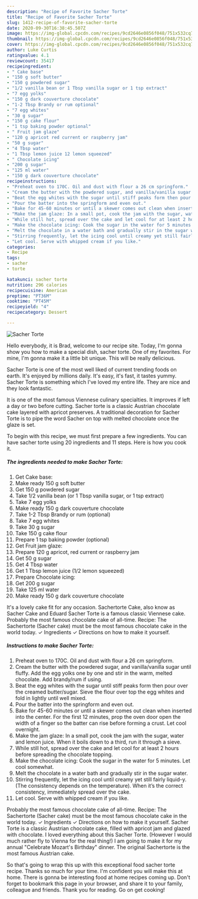 ```yaml
---
description: "Recipe of Favorite Sacher Torte"
title: "Recipe of Favorite Sacher Torte"
slug: 1412-recipe-of-favorite-sacher-torte
date: 2020-09-30T16:38:45.507Z
image: https://img-global.cpcdn.com/recipes/9cd2646e0856f048/751x532cq70/sacher-torte-recipe-main-photo.jpg
thumbnail: https://img-global.cpcdn.com/recipes/9cd2646e0856f048/751x532cq70/sacher-torte-recipe-main-photo.jpg
cover: https://img-global.cpcdn.com/recipes/9cd2646e0856f048/751x532cq70/sacher-torte-recipe-main-photo.jpg
author: Luke Curtis
ratingvalue: 4.1
reviewcount: 35417
recipeingredient:
- " Cake base"
- "150 g soft butter"
- "150 g powdered sugar"
- "1/2 vanilla bean or 1 Tbsp vanilla sugar or 1 tsp extract"
- "7 egg yolks"
- "150 g dark couverture chocolate"
- "1-2 Tbsp Brandy or rum optional"
- "7 egg whites"
- "30 g sugar"
- "150 g cake flour"
- "1 tsp baking powder optional"
- " Fruit jam glaze"
- "120 g apricot red current or raspberry jam"
- "50 g sugar"
- "4 Tbsp water"
- "1 Tbsp lemon juice 12 lemon squeezed"
- " Chocolate icing"
- "200 g sugar"
- "125 ml water"
- "150 g dark couverture chocolate"
recipeinstructions:
- "Preheat oven to 170C. Oil and dust with flour a 26 cm springform."
- "Cream the butter with the powdered sugar, and vanilla/vanilla sugar until fluffy. Add the egg yolks one by one and stir in the warm, melted chocolate. Add brandy/rum if using."
- "Beat the egg whites with the sugar until stiff peaks form then pour over the creamed butter/sugar. Sieve the flour over top the egg whites and fold in lightly until well mixed."
- "Pour the batter into the springform and even out."
- "Bake for 45-60 minutes or until a skewer comes out clean when inserted into the center. For the first 12 minutes, prop the oven door open the width of a finger so the batter can rise before forming a crust. Let cool overnight."
- "Make the jam glaze: In a small pot, cook the jam with the sugar, water and lemon juice. When it boils down to a third, run it through a sieve."
- "While still hot, spread over the cake and let cool for at least 2 hours before spreading the chocolate topping."
- "Make the chocolate icing: Cook the sugar in the water for 5 minutes. Let cool somewhat."
- "Melt the chocolate in a water bath and gradually stir in the sugar water."
- "Stirring frequently, let the icing cool until creamy yet still fairly liquid-y. (The consistency depends on the temperature). When it’s the correct consistency, immediately spread over the cake."
- "Let cool. Serve with whipped cream if you like."
categories:
- Recipe
tags:
- sacher
- torte

katakunci: sacher torte 
nutrition: 296 calories
recipecuisine: American
preptime: "PT36M"
cooktime: "PT45M"
recipeyield: "4"
recipecategory: Dessert

---
```



![Sacher Torte](https://img-global.cpcdn.com/recipes/9cd2646e0856f048/751x532cq70/sacher-torte-recipe-main-photo.jpg)

Hello everybody, it is Brad, welcome to our recipe site. Today, I'm gonna show you how to make a special dish, sacher torte. One of my favorites. For mine, I'm gonna make it a little bit unique. This will be really delicious.

Sacher Torte is one of the most well liked of current trending foods on earth. It's enjoyed by millions daily. It's easy, it's fast, it tastes yummy. Sacher Torte is something which I've loved my entire life. They are nice and they look fantastic.

It is one of the most famous Viennese culinary specialties. It improves if left a day or two before cutting. Sacher torte is a classic Austrian chocolate cake layered with apricot preserves. A traditional decoration for Sacher Torte is to pipe the word Sacher on top with melted chocolate once the glaze is set.


To begin with this recipe, we must first prepare a few ingredients. You can have sacher torte using 20 ingredients and 11 steps. Here is how you cook it.

<!--inarticleads1-->

##### The ingredients needed to make Sacher Torte:

1. Get  Cake base:
1. Make ready 150 g soft butter
1. Get 150 g powdered sugar
1. Take 1/2 vanilla bean (or 1 Tbsp vanilla sugar, or 1 tsp extract)
1. Take 7 egg yolks
1. Make ready 150 g dark couverture chocolate
1. Take 1-2 Tbsp Brandy or rum (optional)
1. Take 7 egg whites
1. Take 30 g sugar
1. Take 150 g cake flour
1. Prepare 1 tsp baking powder (optional)
1. Get  Fruit jam glaze:
1. Prepare 120 g apricot, red current or raspberry jam
1. Get 50 g sugar
1. Get 4 Tbsp water
1. Get 1 Tbsp lemon juice (1/2 lemon squeezed)
1. Prepare  Chocolate icing:
1. Get 200 g sugar
1. Take 125 ml water
1. Make ready 150 g dark couverture chocolate


It&#39;s a lovely cake fit for any occasion. Sachertorte Cake, also know as Sacher Cake and Eduard Sacher Torte is a famous classic Viennese cake. Probably the most famous chocolate cake of all-time. Recipe: The Sachertorte (Sacher cake) must be the most famous chocolate cake in the world today. ✓ Ingredients ✓ Directions on how to make it yourself. 

<!--inarticleads2-->

##### Instructions to make Sacher Torte:

1. Preheat oven to 170C. Oil and dust with flour a 26 cm springform.
1. Cream the butter with the powdered sugar, and vanilla/vanilla sugar until fluffy. Add the egg yolks one by one and stir in the warm, melted chocolate. Add brandy/rum if using.
1. Beat the egg whites with the sugar until stiff peaks form then pour over the creamed butter/sugar. Sieve the flour over top the egg whites and fold in lightly until well mixed.
1. Pour the batter into the springform and even out.
1. Bake for 45-60 minutes or until a skewer comes out clean when inserted into the center. For the first 12 minutes, prop the oven door open the width of a finger so the batter can rise before forming a crust. Let cool overnight.
1. Make the jam glaze: In a small pot, cook the jam with the sugar, water and lemon juice. When it boils down to a third, run it through a sieve.
1. While still hot, spread over the cake and let cool for at least 2 hours before spreading the chocolate topping.
1. Make the chocolate icing: Cook the sugar in the water for 5 minutes. Let cool somewhat.
1. Melt the chocolate in a water bath and gradually stir in the sugar water.
1. Stirring frequently, let the icing cool until creamy yet still fairly liquid-y. (The consistency depends on the temperature). When it’s the correct consistency, immediately spread over the cake.
1. Let cool. Serve with whipped cream if you like.


Probably the most famous chocolate cake of all-time. Recipe: The Sachertorte (Sacher cake) must be the most famous chocolate cake in the world today. ✓ Ingredients ✓ Directions on how to make it yourself. Sacher Torte is a classic Austrian chocolate cake, filled with apricot jam and glazed with chocolate. I loved everything about this Sacher Torte. (However I would much rather fly to Vienna for the real thing!) I am going to make it for my annual &#34;Celebrate Mozart&#39;s Birthday&#34; dinner. The original Sachertorte is the most famous Austrian cake. 

So that's going to wrap this up with this exceptional food sacher torte recipe. Thanks so much for your time. I'm confident you will make this at home. There is gonna be interesting food at home recipes coming up. Don't forget to bookmark this page in your browser, and share it to your family, colleague and friends. Thank you for reading. Go on get cooking!
